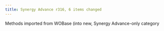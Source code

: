 ```yaml
---
title: Synergy Advance r316, 6 items changed
---
```


Methods imported from WOBase (into new, Synergy Advance-only category
